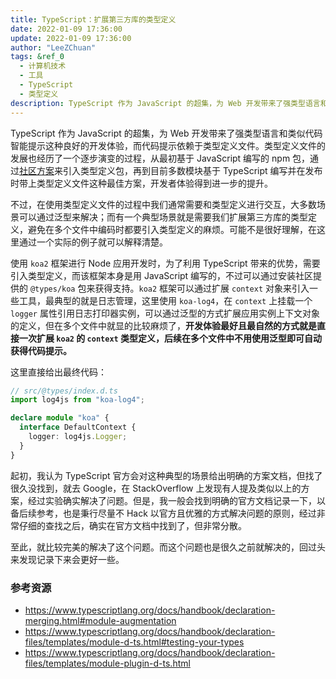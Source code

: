 ```yaml
---
title: TypeScript：扩展第三方库的类型定义
date: 2022-01-09 17:36:00
update: 2022-01-09 17:36:00
author: "LeeZChuan"
tags: &ref_0
  - 计算机技术
  - 工具
  - TypeScript
  - 类型定义
description: TypeScript 作为 JavaScript 的超集，为 Web 开发带来了强类型语言和类似代码智能提示这种良好的开发体验，如何对第三方依赖库的类型定义进行扩展呢？
---
```


TypeScript 作为 JavaScript 的超集，为 Web 开发带来了强类型语言和类似代码智能提示这种良好的开发体验，而代码提示依赖于类型定义文件。类型定义文件的发展也经历了一个逐步演变的过程，从最初基于 JavaScript 编写的 npm 包，通过[社区方案](https://github.com/DefinitelyTyped/DefinitelyTyped)来引入类型定义包，再到目前多数模块基于 TypeScript 编写并在发布时带上类型定义文件这种最佳方案，开发者体验得到进一步的提升。

不过，在使用类型定义文件的过程中我们通常需要和类型定义进行交互，大多数场景可以通过泛型来解决；而有一个典型场景就是需要我们扩展第三方库的类型定义，避免在多个文件中编码时都要引入类型定义的麻烦。可能不是很好理解，在这里通过一个实际的例子就可以解释清楚。

<!-- truncate -->

使用 `koa2` 框架进行 Node 应用开发时，为了利用 TypeScript 带来的优势，需要引入类型定义，而该框架本身是用 JavaScript 编写的，不过可以通过安装社区提供的 `@types/koa` 包来获得支持。`koa2` 框架可以通过扩展 `context` 对象来引入一些工具，最典型的就是日志管理，这里使用 `koa-log4`，在 `context` 上挂载一个 `logger` 属性引用日志打印器实例，可以通过泛型的方式扩展应用实例上下文对象的定义，但在多个文件中就显的比较麻烦了，**开发体验最好且最自然的方式就是直接一次扩展 `koa2` 的 `context` 类型定义，后续在多个文件中不用使用泛型即可自动获得代码提示。**

这里直接给出最终代码：

```ts
// src/@types/index.d.ts
import log4js from "koa-log4";

declare module "koa" {
  interface DefaultContext {
    logger: log4js.Logger;
  }
}
```

起初，我认为 TypeScript 官方会对这种典型的场景给出明确的方案文档，但找了很久没找到，就去 Google，在 StackOverflow 上发现有人提及类似以上的方案，经过实验确实解决了问题。但是，我一般会找到明确的官方文档记录一下，以备后续参考，也是秉行尽量不 Hack 以官方且优雅的方式解决问题的原则，经过非常仔细的查找之后，确实在官方文档中找到了，但非常分散。

至此，就比较完美的解决了这个问题。而这个问题也是很久之前就解决的，回过头来发现记录下来会更好一些。

### 参考资源

- https://www.typescriptlang.org/docs/handbook/declaration-merging.html#module-augmentation
- https://www.typescriptlang.org/docs/handbook/declaration-files/templates/module-d-ts.html#testing-your-types
- https://www.typescriptlang.org/docs/handbook/declaration-files/templates/module-plugin-d-ts.html
